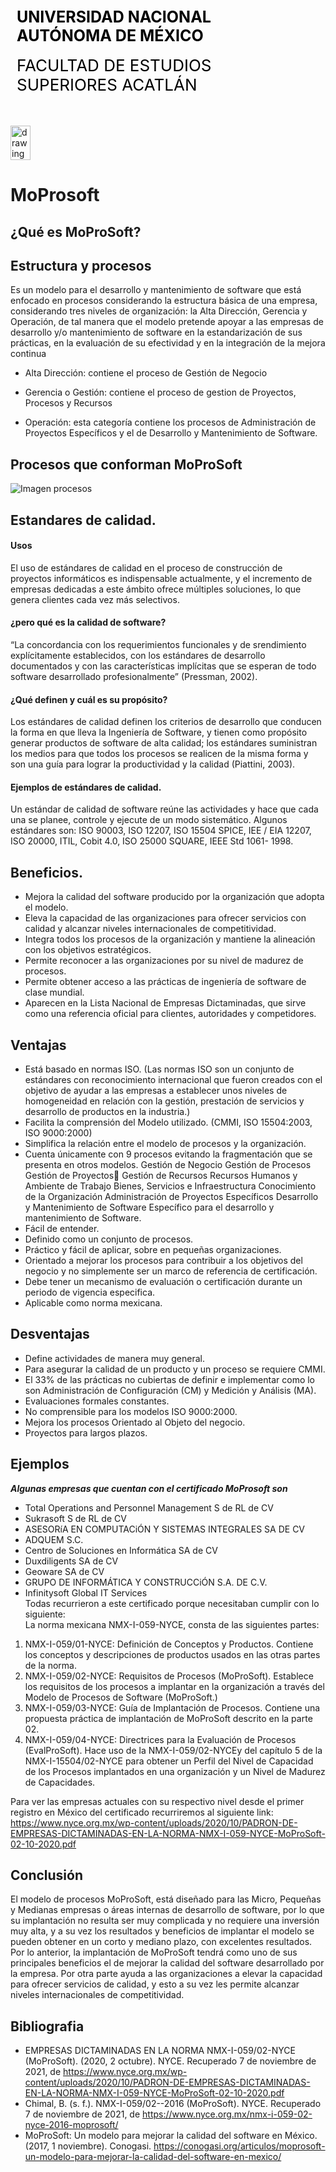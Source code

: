 <div style="display: table;">
    <div style="width: 75%;float: left;margin: auto;padding: 50px 0px 50px 10px; float: left;">
        <span style="color: black;font-size: 25px;font-weight: bold;">UNIVERSIDAD NACIONAL AUTÓNOMA DE MÉXICO</span></br></br>
        <span style="color: black;font-size: 26px;">FACULTAD DE ESTUDIOS SUPERIORES ACATLÁN</span>
    </div>
    <img src="/archivos/index/fesa.png" alt="drawing" width="200" style="width: 25%;"/>
</div>

# MoProsoft  
## ¿Qué es MoProSoft?  

## Estructura  y procesos   
Es un modelo para el desarrollo y mantenimiento de software que está enfocado en procesos considerando la estructura básica de una empresa, considerando tres niveles de organización: la Alta Dirección, Gerencia y Operación, de tal manera que el modelo pretende apoyar a las empresas de desarrollo y/o mantenimiento de software en la estandarización de sus prácticas, en la evaluación de su efectividad y en la integración de la mejora continua

+ Alta Dirección: contiene el proceso de Gestión de Negocio  

+ Gerencia o Gestión: contiene el proceso de gestion de Proyectos, Procesos y Recursos  

+ Operación: esta categoría contiene los procesos de Administración de Proyectos Específicos y el de Desarrollo y Mantenimiento de Software.  

## Procesos que conforman MoProSoft  
![Imagen procesos](https://conogasi.org/wp-content/uploads/2017/10/Procesos_MPS-1-768x465.jpg)  
## Estandares de calidad.
#### Usos
El uso de estándares de calidad en el proceso de construcción de proyectos informáticos es 
indispensable actualmente, y el incremento de empresas dedicadas a este ámbito ofrece múltiples 
soluciones, lo que genera clientes cada vez más selectivos.

#### ¿pero qué es la calidad de software?
“La concordancia con los requerimientos funcionales y de srendimiento explícitamente 
establecidos, con los estándares de desarrollo documentados y con las características implícitas 
que se esperan de todo software desarrollado profesionalmente” (Pressman, 2002).

#### ¿Qué definen y cuál es su propósito?
Los estándares de calidad definen los criterios de desarrollo que conducen la forma en que lleva 
la Ingeniería de Software, y tienen como propósito generar productos de software de alta calidad;
los estándares suministran los medios para que todos los procesos se realicen de la misma forma 
y son una guía para lograr la productividad y la calidad (Piattini, 2003).

#### Ejemplos de estándares de calidad.
Un estándar de calidad de software reúne las actividades y hace que cada una se planee, controle 
y ejecute de un modo sistemático. Algunos estándares son: ISO 90003, ISO 12207, ISO 15504 
SPICE, IEE / EIA 12207, ISO 20000, ITIL, Cobit 4.0, ISO 25000 SQUARE, IEEE Std 1061-
1998.

## Beneficios.
* Mejora la calidad del software producido por la organización que adopta el modelo.
* Eleva la capacidad de las organizaciones para ofrecer servicios con calidad y alcanzar niveles internacionales de competitividad.
* Integra todos los procesos de la organización y mantiene la alineación con los objetivos estratégicos.
* Permite reconocer a las organizaciones por su nivel de madurez de procesos.
* Permite obtener acceso a las prácticas de ingeniería de software de clase mundial.
* Aparecen en la Lista Nacional de Empresas Dictaminadas, que sirve como una referencia oficial para clientes, autoridades y competidores.

## Ventajas 
* Está basado en normas ISO. (Las normas ISO son un conjunto de estándares con reconocimiento internacional que fueron creados con el objetivo de ayudar a las empresas a establecer unos niveles de homogeneidad en relación con la gestión, prestación de servicios y desarrollo de productos en la industria.)
* Facilita la comprensión del Modelo utilizado. (CMMI, ISO 15504:2003, ISO 9000:2000)
* Simplifica la relación entre el modelo de procesos y la organización.
* Cuenta únicamente con 9 procesos evitando la fragmentación que se presenta en otros modelos.
Gestión de Negocio
Gestión de Procesos
Gestión de Proyectos Gestión de Recursos
Recursos Humanos y Ambiente de Trabajo
Bienes, Servicios e Infraestructura
Conocimiento de la Organización
Administración de Proyectos Específicos
Desarrollo y Mantenimiento de Software
Específico para el desarrollo y mantenimiento de Software.
* Fácil de entender.
* Definido como un conjunto de procesos.
* Práctico y fácil de aplicar, sobre en pequeñas organizaciones.
* Orientado a mejorar los procesos para contribuir a los objetivos del negocio y no simplemente ser un marco de referencia de certificación.
* Debe tener un mecanismo de evaluación o certificación durante un periodo de vigencia especifica.
* Aplicable como norma mexicana.

## Desventajas
* Define actividades de manera muy general.
* Para asegurar la calidad de un producto y un proceso se requiere CMMI.
* El 33% de las prácticas no cubiertas de definir e implementar como lo son Administración de Configuración (CM) y Medición y Análisis (MA).
* Evaluaciones formales constantes.
* No comprensible para los modelos ISO 9000:2000.
* Mejora los procesos Orientado al Objeto del negocio.
* Proyectos para largos plazos.

## Ejemplos
 ***Algunas empresas que cuentan con el certificado MoProsoft son***  

 - Total Operations and Personnel Management S de RL de CV  
 - Sukrasoft S de RL de CV  
 - ASESORíA EN COMPUTACiÓN Y SISTEMAS INTEGRALES SA DE CV  
 - ADQUEM S.C.  
 - Centro de Soluciones en Informática SA de CV  
 - Duxdiligents SA de CV  
 - Geoware SA de CV  
 - GRUPO DE INFORMÁTICA Y CONSTRUCCiÓN S.A. DE C.V.  
 - Infinitysoft Global IT Services     
Todas recurrieron a este certificado porque necesitaban cumplir con lo siguiente:  
La norma mexicana NMX-I-059-NYCE, consta de las siguientes partes:
1. NMX-I-059/01-NYCE: Definición de Conceptos y Productos. Contiene los conceptos y descripciones de productos usados en las otras partes de la norma.  
2. NMX-I-059/02-NYCE: Requisitos de Procesos (MoProSoft). Establece los requisitos de los procesos a implantar en la organización a través del Modelo de Procesos de Software (MoProSoft.)  
3. NMX-I-059/03-NYCE: Guía de Implantación de Procesos. Contiene una propuesta práctica de implantación de MoProSoft descrito en la parte 02.  
4. NMX-I-059/04-NYCE: Directrices para la Evaluación de Procesos (EvalProSoft). Hace uso de la NMX-I-059/02-NYCEy del capítulo 5 de la NMX-I-15504/02-NYCE para obtener un Perfil del Nivel de Capacidad de los Procesos implantados en una organización y un Nivel de Madurez de Capacidades.  

Para ver las empresas actuales con su respectivo nivel desde el primer registro en México del certificado recurriremos al siguiente link:  
<https://www.nyce.org.mx/wp-content/uploads/2020/10/PADRON-DE-EMPRESAS-DICTAMINADAS-EN-LA-NORMA-NMX-I-059-NYCE-MoProSoft-02-10-2020.pdf>

## Conclusión 
El modelo de procesos MoProSoft, está diseñado para las Micro, Pequeñas y Medianas empresas o áreas internas de desarrollo de software, por lo que su implantación no resulta ser muy complicada y no requiere una inversión muy alta, y a su vez los resultados y beneficios de implantar el modelo se pueden obtener en un corto y mediano plazo, con excelentes resultados. Por lo anterior, la implantación de MoProSoft tendrá como uno de sus principales beneficios el de mejorar la calidad del software desarrollado por la empresa. Por otra parte ayuda a las organizaciones a elevar la capacidad para ofrecer servicios de calidad, y esto a su vez les permite alcanzar niveles internacionales de competitividad.

## Bibliografia  
- EMPRESAS DICTAMINADAS EN LA NORMA NMX-I-059/02-NYCE (MoProSoft). (2020, 2 octubre). NYCE. Recuperado 7 de noviembre de 2021, de <https://www.nyce.org.mx/wp-content/uploads/2020/10/PADRON-DE-EMPRESAS-DICTAMINADAS-EN-LA-NORMA-NMX-I-059-NYCE-MoProSoft-02-10-2020.pdf>  
- Chimal, B. (s. f.). NMX-I-059/02--2016 (MoProSoft). NYCE. Recuperado 7 de noviembre de 2021, de <https://www.nyce.org.mx/nmx-i-059-02-nyce-2016-moprosoft/>  
- MoProSoft: Un modelo para mejorar la calidad del software en México. (2017, 1 noviembre). Conogasi. <https://conogasi.org/articulos/moprosoft-un-modelo-para-mejorar-la-calidad-del-software-en-mexico/>